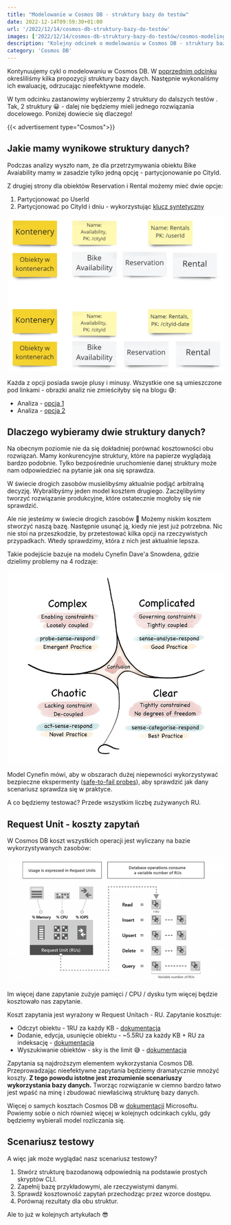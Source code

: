 ```yaml
---
title: "Modelowanie w Cosmos DB - struktury bazy do testów"
date: 2022-12-14T09:59:30+01:00
url: '/2022/12/14/cosmos-db-struktury-bazy-do-testów'
images: ['2022/12/14/cosmos-db-struktury-bazy-do-testów/cosmos-modeling.jpg']
description: "Kolejny odcinek o modelowaniu w Cosmos DB - struktury bazy do testów"
category: 'Cosmos DB'
---
```


Kontynuujemy cykl o modelowaniu w Cosmos DB. W [poprzednim odcinku](/2022/08/08/cosmos-db-propozycje-struktury-bazy/) określiliśmy kilka propozycji struktury bazy daych. Następnie wykonaliśmy ich ewaluację, odrzucając nieefektywne modele.

W tym odcinku zastanowimy wybierzemy 2 struktury do dalszych testów . Tak, 2 struktury 😀 - dalej nie będziemy mieli jednego rozwiązania docelowego. Poniżej dowiecie się dlaczego!

{{< advertisement type="Cosmos">}}

## Jakie mamy wynikowe struktury danych?

Podczas analizy wyszło nam, że dla przetrzymywania obiektu Bike Avaiability mamy w zasadzie tylko jedną opcję - partycjonowanie po CityId.

Z drugiej strony dla obiektów Reservation i Rental możemy mieć dwie opcje:
1. Partycjonować po UserId
2. Partycjonować po CityId i dniu - wykorzystując [klucz syntetyczny](https://learn.microsoft.com/en-us/azure/cosmos-db/nosql/synthetic-partition-keys)

[![](structures.jpg)](structures.jpg)

Każda z opcji posiada swoje plusy i minusy. Wszystkie one są umieszczone pod linkami - obrazki analiz nie zmieściłyby się na blogu 😅:
- Analiza - [opcja 1](structure-1-assessment.jpg)
- Analiza - [opcja 2](structure-2-assessment.jpg)

## Dlaczego wybieramy dwie struktury danych?

Na obecnym poziomie nie da się dokładniej porównać kosztowności obu rozwiązań. Mamy konkurencyjne struktury, które na papierze wyglądają bardzo podobnie. Tylko bezpośrednie uruchomienie danej struktury może nam odpowiedzieć na pytanie jak ona się sprawdza.

W świecie drogich zasobów musielibyśmy aktualnie podjąć arbitralną decyzję. Wybralibyśmy jeden model kosztem drugiego. Zaczęlibyśmy tworzyć rozwiązanie produkcyjne, które ostatecznie mogłoby się nie sprawdzić.

Ale nie jesteśmy w świecie drogich zasobów 💪 Możemy niskim kosztem stworzyć naszą bazę. Następnie usunąć ją, kiedy nie jest już potrzebna. Nic nie stoi na przeszkodzie, by przetestować kilka opcji na rzeczywistych przypadkach. Wtedy sprawdzimy, która z nich jest aktualnie lepsza. 

Takie podejście bazuje na modelu Cynefin Dave'a Snowdena, gdzie dzielimy problemy na 4 rodzaje:

[![](cynefin.jpg)](cynefin.jpg)

Model Cynefin mówi, aby w obszarach dużej niepewności wykorzystywać bezpieczne ekspermenty ([safe-to-fail probes](https://cynefin.io/wiki/Safe_to_fail_probes)), aby sprawdzić jak dany scenariusz sprawdza się w praktyce. 

A co będziemy testować? Przede wszystkim liczbę zużywanych RU.

## Request Unit - koszty zapytań

W Cosmos DB koszt wszystkich operacji jest wyliczany na bazie wykorzystywanych zasobów:

[![](request-units.png)](request-units.png)

Im więcej dane zapytanie zużyje pamięci / CPU / dysku tym więcej będzie kosztowało nas zapytanie. 

Koszt zapytania jest wyrażony w Request Unitach - RU. Zapytanie kosztuje:

- Odczyt obiektu - 1RU za każdy KB - [dokumentacja](https://learn.microsoft.com/en-us/azure/cosmos-db/optimize-cost-reads-writes#point-reads)
- Dodanie, edycja, usunięcie obiektu - ~5.5RU za każdy KB + RU za indeksację - [dokumentacja](https://learn.microsoft.com/en-us/azure/cosmos-db/optimize-cost-reads-writes#writing-data)
- Wyszukiwanie obiektów - sky is the limit 😅 - [dokumentacja](https://learn.microsoft.com/en-us/azure/cosmos-db/optimize-cost-reads-writes#queries)

Zapytania są najdroższym elementem wykorzystania Cosmos DB. Przeprowadzając nieefektywne zapytania będziemy dramatycznie mnożyć koszty. **Z tego powodu istotne jest zrozumienie scenariuszy wykorzystania bazy danych.** Tworząc rozwiązanie w ciemno bardzo łatwo jest wpaść na minę i zbudować niewłaściwą strukturę bazy danych.

Więcej o samych kosztach Cosmos DB w [dokumentacji](https://learn.microsoft.com/en-us/azure/cosmos-db/request-units) Microsoftu. Powiemy sobie o nich również więcej w kolejnych odcinkach cyklu, gdy będziemy wybierali model rozliczania się.

## Scenariusz testowy

A więc jak może wyglądać nasz scenariusz testowy?

1. Stwórz strukturę bazodanową odpowiednią na podstawie prostych skryptów CLI.
2. Zapełnij bazę przykładowymi, ale rzeczywistymi danymi.
3. Sprawdź kosztowność zapytań przechodząc przez wzorce dostępu.
4. Porównaj rezultaty dla obu struktur.

Ale to już w kolejnych artykułach 😎


